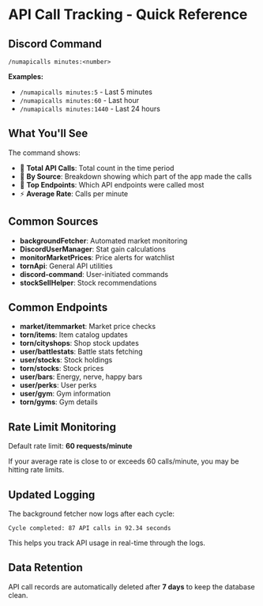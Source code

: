 # API Call Tracking - Quick Reference

## Discord Command

```
/numapicalls minutes:<number>
```

**Examples:**
- `/numapicalls minutes:5` - Last 5 minutes
- `/numapicalls minutes:60` - Last hour
- `/numapicalls minutes:1440` - Last 24 hours

## What You'll See

The command shows:
- 🔢 **Total API Calls**: Total count in the time period
- 📍 **By Source**: Breakdown showing which part of the app made the calls
- 🎯 **Top Endpoints**: Which API endpoints were called most
- ⚡ **Average Rate**: Calls per minute

## Common Sources

- **backgroundFetcher**: Automated market monitoring
- **DiscordUserManager**: Stat gain calculations
- **monitorMarketPrices**: Price alerts for watchlist
- **tornApi**: General API utilities
- **discord-command**: User-initiated commands
- **stockSellHelper**: Stock recommendations

## Common Endpoints

- **market/itemmarket**: Market price checks
- **torn/items**: Item catalog updates
- **torn/cityshops**: Shop stock updates
- **user/battlestats**: Battle stats fetching
- **user/stocks**: Stock holdings
- **torn/stocks**: Stock prices
- **user/bars**: Energy, nerve, happy bars
- **user/perks**: User perks
- **user/gym**: Gym information
- **torn/gyms**: Gym details

## Rate Limit Monitoring

Default rate limit: **60 requests/minute**

If your average rate is close to or exceeds 60 calls/minute, you may be hitting rate limits.

## Updated Logging

The background fetcher now logs after each cycle:
```
Cycle completed: 87 API calls in 92.34 seconds
```

This helps you track API usage in real-time through the logs.

## Data Retention

API call records are automatically deleted after **7 days** to keep the database clean.
